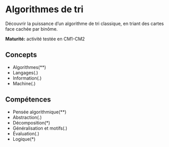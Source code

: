 # Algorithmes de tri

Découvrir la puissance d’un algorithme de tri classique, en triant des
cartes face cachée par binôme.

**Maturité:** activité testée en CM1-CM2

## Concepts
* Algorithmes(\*\*)
* Langages(.)
* Information(.)
* Machine(.)

## Compétences
* Pensée algorithmique(\*\*)
* Abstraction(.)
* Décomposition(\*)
* Généralisation et motifs(.)
* Évaluation(.)
* Logique(\*)


